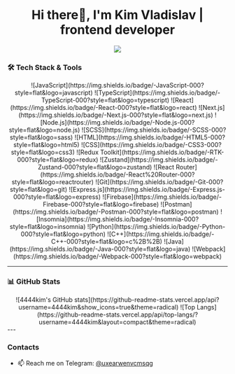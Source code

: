 <h1 align="center">Hi there👋, I'm Kim Vladislav | frontend developer</h1>

<p align="center">
  <img src="https://readme-typing-svg.herokuapp.com?font=Fira+Code&size=22&pause=1000&color=FF00A2&width=435&lines=uxearwenvcmsqg" />
</p>

### 🛠️ Tech Stack & Tools

<div align="center">
![JavaScript](https://img.shields.io/badge/-JavaScript-000?style=flat&logo=javascript)
![TypeScript](https://img.shields.io/badge/-TypeScript-000?style=flat&logo=typescript)
![React](https://img.shields.io/badge/-React-000?style=flat&logo=react)
![Next.js](https://img.shields.io/badge/-Next.js-000?style=flat&logo=next.js)
![Node.js](https://img.shields.io/badge/-Node.js-000?style=flat&logo=node.js)
![SCSS](https://img.shields.io/badge/-SCSS-000?style=flat&logo=sass)
![HTML](https://img.shields.io/badge/-HTML5-000?style=flat&logo=html5)
![CSS](https://img.shields.io/badge/-CSS3-000?style=flat&logo=css3)
![Redux Toolkit](https://img.shields.io/badge/-RTK-000?style=flat&logo=redux)
![Zustand](https://img.shields.io/badge/-Zustand-000?style=flat&logo=zustand)
![React Router](https://img.shields.io/badge/-React%20Router-000?style=flat&logo=reactrouter)
![Git](https://img.shields.io/badge/-Git-000?style=flat&logo=git)
![Express.js](https://img.shields.io/badge/-Express.js-000?style=flat&logo=express)
![Firebase](https://img.shields.io/badge/-Firebase-000?style=flat&logo=firebase)
![Postman](https://img.shields.io/badge/-Postman-000?style=flat&logo=postman)
![Insomnia](https://img.shields.io/badge/-Insomnia-000?style=flat&logo=insomnia)
![Python](https://img.shields.io/badge/-Python-000?style=flat&logo=python)
![C++](https://img.shields.io/badge/-C++-000?style=flat&logo=c%2B%2B)
![Java](https://img.shields.io/badge/-Java-000?style=flat&logo=java)
![Webpack](https://img.shields.io/badge/-Webpack-000?style=flat&logo=webpack)
</div>

---
### 📊 GitHub Stats
<div align="center">
![4444kim's GitHub stats](https://github-readme-stats.vercel.app/api?username=4444kim&show_icons=true&theme=radical)
![Top Langs](https://github-readme-stats.vercel.app/api/top-langs/?username=4444kim&layout=compact&theme=radical)
</div>
---

### Contacts
- 📫 Reach me on Telegram: [@uxearwenvcmsqg](https://t.me/uxearwenvcmsqg)

